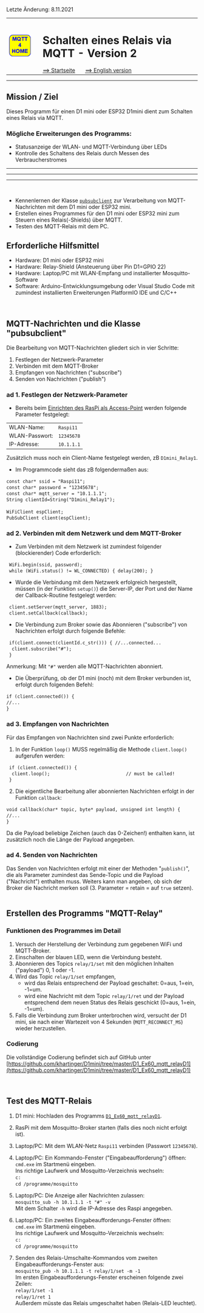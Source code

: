 Letzte &Auml;nderung: 8.11.2021   
<table><tr><td><img src="logo/mqtt4home_96.png"></img></td><td>&nbsp;</td><td>
<h1>Schalten eines Relais via MQTT - Version 2</h1>
<a href="../liesmich.md">==> Startseite</a> &nbsp; &nbsp; &nbsp; 
<a href="m4h203_D1smqttRelayD1_e.md">==> English version</a> &nbsp; &nbsp; &nbsp; 
</td></tr></table><hr>

## Mission / Ziel
Dieses Programm für einen D1 mini oder ESP32 D1mini dient zum Schalten eines Relais via MQTT.   


### Mögliche Erweiterungen des Programms:
* Statusanzeige der WLAN- und MQTT-Verbindung über LEDs
* Kontrolle des Schaltens des Relais durch Messen des Verbraucherstromes



---   
---   
---   

&nbsp;

* Kennenlernen der Klasse [`pubsubclient`](https://github.com/knolleary/pubsubclient) zur Verarbeitung von MQTT-Nachrichten mit dem D1 mini oder ESP32 mini.
* Erstellen eines Programmes f&uuml;r den D1 mini oder ESP32 mini zum Steuern eines Relais(-Shields) &uuml;ber MQTT.
* Testen des MQTT-Relais mit dem PC.

## Erforderliche Hilfsmittel
* Hardware: D1 mini oder ESP32 mini
* Hardware: Relay-Shield (Ansteuerung &uuml;ber Pin D1=GPIO 22)
* Hardware: Laptop/PC mit WLAN-Empfang und installierter Mosquitto-Software
* Software: Arduino-Entwicklungsumgebung oder Visual Studio Code mit zumindest installierten Erweiterungen PlatformIO IDE und C/C++

&nbsp;   
## MQTT-Nachrichten und die Klasse "pubsubclient"
Die Bearbeitung von MQTT-Nachrichten gliedert sich in vier Schritte:   
1. Festlegen der Netzwerk-Parameter
2. Verbinden mit dem MQTT-Broker
3. Empfangen von Nachrichten ("subscribe")
4. Senden von Nachrichten ("publish")

### ad 1. Festlegen der Netzwerk-Parameter
* Bereits beim [Einrichten des RasPi als Access-Point](m4h02_RasPiAccessPoint.md) werden folgende Parameter festgelegt:   

|                 |                 |   
| --------------- | --------------- |   
| WLAN-Name:      | `Raspi11`       |   
| WLAN-Passwort:  | `12345678`      |   
| IP-Adresse:     | `10.1.1.1`      |   
Zus&auml;tzlich muss noch ein Client-Name festgelegt werden, zB `D1mini_Relay1`.   

* Im Programmcode sieht das zB folgenderma&szlig;en aus:   

```
const char* ssid = "Raspi11";
const char* password = "12345678";
const char* mqtt_server = "10.1.1.1";
String clientId=String("D1mini_Relay1");

WiFiClient espClient;
PubSubClient client(espClient);
```

### ad 2. Verbinden mit dem Netzwerk und dem MQTT-Broker
* Zum Verbinden mit dem Netzwerk ist zumindest folgender (blockierender) Code erforderlich:   
```
 WiFi.begin(ssid, password);
 while (WiFi.status() != WL_CONNECTED) { delay(200); }
```
* Wurde die Verbindung mit dem Netzwerk erfolgreich hergestellt, m&uuml;ssen (in der Funktion `setup()`) die Server-IP, der Port und der Name der Callback-Routine festgelegt werden:   
```
 client.setServer(mqtt_server, 1883);
 client.setCallback(callback);
```
* Die Verbindung zum Broker sowie das Abonnieren ("subscribe") von Nachrichten erfolgt durch folgende Befehle: 
```
 if(client.connect(clientId.c_str())) { //...connected...
  client.subscribe("#");
 }
```
Anmerkung: Mit `"#"` werden alle MQTT-Nachrichten abonniert.   

* Die &Uuml;berpr&uuml;fung, ob der D1 mini (noch) mit dem Broker verbunden ist, erfolgt durch folgenden Befehl:
```
if (client.connected()) {
//...
}
```

### ad 3. Empfangen von Nachrichten
F&uuml;r das Empfangen von Nachrichten sind zwei Punkte erforderlich:   
1. In der Funktion `loop()` MUSS regelm&auml;&szlig;ig die Methode `client.loop()` aufgerufen werden:
```
 if (client.connected()) {
  client.loop();                            // must be called!
 }
```
2. Die eigentliche Bearbeitung aller abonnierten Nachrichten erfolgt in der Funktion `callback`:
```
void callback(char* topic, byte* payload, unsigned int length) {
//...
}
```
Da die Payload beliebige Zeichen (auch das 0-Zeichen!) enthalten kann, ist zus&auml;tzlich noch die L&auml;nge der Payload angegeben.

### ad 4. Senden von Nachrichten
Das Senden von Nachrichten erfolgt mit einer der Methoden "`publish()`", die als Parameter zumindest das Sende-Topic und die Payload ("Nachricht") enthalten muss. Weiters kann man angeben, ob sich der Broker die Nachricht merken soll (3. Parameter = retain = auf `true` setzen).   
&nbsp;

## Erstellen des Programms "MQTT-Relay"
### Funktionen des Programmes im Detail
1. Versuch der Herstellung der Verbindung zum gegebenen WiFi und MQTT-Broker.
2. Einschalten der blauen LED, wenn die Verbindung besteht.
3. Abonnieren des Topics `relay/1/set` mit den m&ouml;glichen Inhalten ("payload") 0, 1 oder -1.
4. Wird das Topic `relay/1/set` empfangen,
   * wird das Relais entsprechend der Payload geschaltet: 0=aus, 1=ein, -1=um.
   * wird eine Nachricht mit dem Topic `relay/1/ret` und der Payload entsprechend dem neuen Status des Relais geschickt (0=aus, 1=ein, -1=um).
5. Falls die Verbindung zum Broker unterbrochen wird, versucht der D1 mini, sie nach einer  Wartezeit von 4 Sekunden (`MQTT_RECONNECT_MS`) wieder herzustellen.

### Codierung

Die vollst&auml;ndige Codierung befindet sich auf GitHub unter   
[https://github.com/khartinger/D1mini/tree/master/D1_Ex60_mqtt_relayD1](https://github.com/khartinger/D1mini/tree/master/D1_Ex60_mqtt_relayD1)   

&nbsp;

## Test des MQTT-Relais
1. D1 mini: Hochladen des Programms [`D1_Ex60_mqtt_relayD1`](https://github.com/khartinger/D1mini/tree/master/D1_Ex60_mqtt_relayD1).   

2. RasPi mit dem Mosquitto-Broker starten (falls dies noch nicht erfolgt ist).   

3. Laptop/PC: Mit dem WLAN-Netz `Raspi11` verbinden (Passwort `12345678`).   

4. Laptop/PC: Ein Kommando-Fenster ("Eingabeaufforderung") &ouml;ffnen:   
```cmd.exe```
im Startmen&uuml; eingeben.   
Ins richtige Laufwerk und Mosquitto-Verzeichnis wechseln:   
```c:```   
```cd /programme/mosquitto```

5. Laptop/PC: Die Anzeige aller Nachrichten zulassen:   
```mosquitto_sub -h 10.1.1.1 -t "#" -v```   
Mit dem Schalter `-h` wird die IP-Adresse des Raspi angegeben.   

6. Laptop/PC: Ein zweites Eingabeaufforderungs-Fenster &ouml;ffnen:   
```cmd.exe```
im Startmen&uuml; eingeben.   
Ins richtige Laufwerk und Mosquitto-Verzeichnis wechseln:   
```c:```   
```cd /programme/mosquitto```

7. Senden des Relais-Umschalte-Kommandos vom zweiten Eingabeaufforderungs-Fenster aus:    
```mosquitto_pub -h 10.1.1.1 -t relay/1/set -m -1```   
Im ersten Eingabeaufforderungs-Fenster erscheinen folgende zwei Zeilen:   
```relay/1/set -1```   
```relay/1/ret 1```   
Au&szlig;erdem m&uuml;sste das Relais umgeschaltet haben (Relais-LED leuchtet).   
